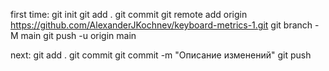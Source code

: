 first time:
git init
git add .
git commit
git remote add origin https://github.com/AlexanderJKochnev/keyboard-metrics-1.git
git branch -M main
git push -u origin main

next:
git add .
git commit
git commit -m "Описание изменений"
git push